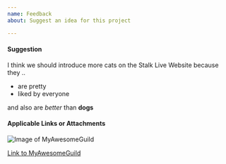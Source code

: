 ```yaml
---
name: Feedback
about: Suggest an idea for this project

---
```


#### Suggestion

I think we should introduce more cats on the Stalk Live Website because they ..

- are pretty
- liked by everyone

and also are *better* than **dogs**

#### Applicable Links or Attachments

![Image of MyAwesomeGuild](https://stalk.live/assets/img/logo.png)

[Link to MyAwesomeGuild](https://stalk.live/guilds/721583806678827049)

